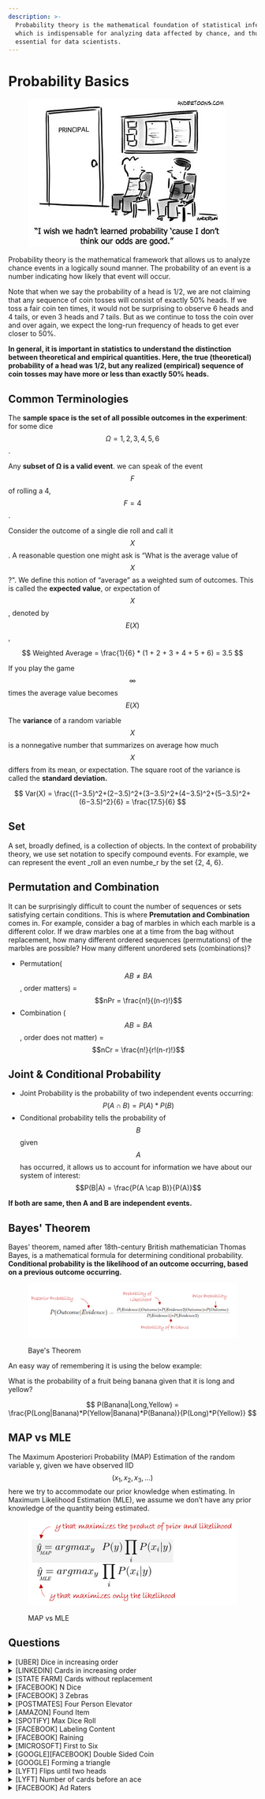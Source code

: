 ```yaml
---
description: >-
  Probability theory is the mathematical foundation of statistical inference,
  which is indispensable for analyzing data affected by chance, and thus
  essential for data scientists.
---
```


# Probability Basics

<figure><img src="../.gitbook/assets/prob basic cartoon (1) (1)" alt=""><figcaption></figcaption></figure>

Probability theory is the mathematical framework that allows us to analyze chance events in a logically sound manner. The probability of an event is a number indicating how likely that event will occur.

Note that when we say the probability of a head is 1/2, we are not claiming that any sequence of coin tosses will consist of exactly 50% heads. If we toss a fair coin ten times, it would not be surprising to observe 6 heads and 4 tails, or even 3 heads and 7 tails. But as we continue to toss the coin over and over again, we expect the long-run frequency of heads to get ever closer to 50%.

**In general, it is important in statistics to understand the distinction between theoretical and empirical quantities. Here, the true (theoretical) probability of a head was 1/2, but any realized (empirical) sequence of coin tosses may have more or less than exactly 50% heads.**

## Common Terminologies

The **sample space is the set of all possible outcomes in the experiment**: for some dice $$Ω = {1, 2, 3, 4, 5, 6}$$.

Any **subset of Ω is a valid event**. we can speak of the event $$F$$ of rolling a 4, $$F = {4}$$.

Consider the outcome of a single die roll and call it $$X$$. A reasonable question one might ask is “What is the average value of $$X$$?". We define this notion of “average” as a weighted sum of outcomes. This is called the **expected value**, or expectation of $$X$$, denoted by $$E(X)$$,

$$
Weighted Average = \frac{1}{6} * (1 + 2 + 3 + 4 + 5 + 6) = 3.5
$$

If you play the game $$\infty$$ times the average value becomes $$E(X)$$

The **variance** of a random variable $$X$$ is a nonnegative number that summarizes on average how much $$X$$ differs from its mean, or expectation. The square root of the variance is called the **standard deviation.**

$$
Var(X) = \frac{(1−3.5)^2+(2−3.5)^2+(3−3.5)^2+(4−3.5)^2+(5−3.5)^2+(6−3.5)^2}{6} = \frac{17.5}{6}
$$

## Set

A set, broadly defined, is a collection of objects. In the context of probability theory, we use set notation to specify compound events. For example, we can represent the event \_roll an even numbe\_r by the set {2, 4, 6}.

## Permutation and Combination

It can be surprisingly difficult to count the number of sequences or sets satisfying certain conditions. This is where **Premutation and Combination** comes in. For example, consider a bag of marbles in which each marble is a different color. If we draw marbles one at a time from the bag without replacement, how many different ordered sequences (permutations) of the marbles are possible? How many different unordered sets (combinations)?

* Permutation($$AB \neq BA$$ , order matters) = $$nPr = \frac{n!}{(n-r)!}$$
* Combination ($$AB = BA$$, order does not matter) = $$nCr = \frac{n!}{r!(n-r)!}$$

## Joint & Conditional Probability

* Joint Probability is the probability of two independent events occurring: $$P(A \cap B) = P(A)*P(B)$$
* Conditional probability tells the probability of $$B$$ given $$A$$ has occurred, it allows us to account for information we have about our system of interest: $$P(B|A) = \frac{P(A \cap B)}{P(A)}$$

**If both are same, then A and B are independent events.**

## Bayes' Theorem

Bayes' theorem, named after 18th-century British mathematician Thomas Bayes, is a mathematical formula for determining conditional probability. **Conditional probability is the likelihood of an outcome occurring, based on a previous outcome occurring.**

<figure><img src="../.gitbook/assets/Baye&#x27;s theorem (1) (1)" alt=""><figcaption><p>Baye's Theorem</p></figcaption></figure>

An easy way of remembering it is using the below example:

What is the probability of a fruit being banana given that it is long and yellow?

$$
P(Banana|Long,Yellow) = \frac{P(Long|Banana)*P(Yellow|Banana)*P(Banana)}{P(Long)*P(Yellow)}
$$

## MAP vs MLE

The Maximum Aposteriori Probability (MAP) Estimation of the random variable y, given we have observed IID $$(x_1, x_2, x_3, ... )$$ here we try to accommodate our prior knowledge when estimating. In Maximum Likelihood Estimation (MLE), we assume we don’t have any prior knowledge of the quantity being estimated.

<figure><img src="../.gitbook/assets/MAP vs MLE" alt=""><figcaption><p>MAP vs MLE</p></figcaption></figure>

## Questions

<details>

<summary>[UBER] Dice in increasing order</summary>

We throw 3 dice one by one. What is the probability that we obtain 3 points in strictly increasing order?

**Answer**

Suppose we get $$4$$ in the first roll then,

Total Probability = $$P(4) * P(5) * P(6) = 1/6 * 1/6 * 1/6 = 1/216$$

Similarly for $$3$$, $$P(3) * P(4,5 | 4,6 | 5,6) = 1/6 * (1/36 + 1/36 + 1/36) = 3/216$$

Taking into consideration $$P(1)$$ and $$P(2)$$ we have the total as $$= 10/216 + 6/216 + 3/216 + 1/216 = 20/216$$

</details>

<details>

<summary>[LINKEDIN] Cards in increasing order</summary>

Imagine a deck of 500 cards numbered from 1 to 500. If all the cards are shuffled randomly and you are asked to pick three cards, one at a time, what's the probability of each subsequent card being larger than the previous drawn card?

**Answer**

It is actually easy to solve this if you think on it a little. Let's pick any $$3$$ cards, now if you rearrange it there will only be $$1$$ way in which each subsequent card is larger the previous card. So, a total of $$6$$ \*\*\*\* ways to arrange the cards out of which only $$1$$ is valid. So the result is $$\frac{1}{6}$$.

</details>

<details>

<summary>[STATE FARM] Cards without replacement</summary>

Pull 2 cards from a deck without replacement what is probability _that both are of different colors._

There can be many variants to this question.

**Answer**

[Source](https://www.quora.com/Two-cards-are-drawn-for-a-pack-of-52-cards-What-is-the-probability-that-both-the-cards-are-of-the-same-colour)

Here it is not specified which color the cards should be - they can be either red or black.

The probability that the first card drawn is either red or black is $$1$$ since these two are the only possible outcomes.

After the first draw, the total number of cards remaining in the pack is $$51$$, out of which $$25$$ cards are of the same colour as that of the card that is already drawn. Hence the probability of drawing a card of the same colour as the first one is $$\frac{25}{51}$$.

⇒ The probability of drawing two cards of the same colour is $$1*\frac{25}{51}=\frac{25}{51}$$.

_Another approach to this can be:_

Two cards of a particular color can be drawn in $$C(26,2)$$ ways.

⇒ Two cards of either red or black can be drawn in $$2×C(26,2)$$ ways.

The total number of ways of drawing any two cards from the pack is $$C(52,2)$$.

⇒ The probability of drawing two cards of the same colour is $$\frac{2×C(26,2)}{C(52,2)} = \frac{2×26!}{2!×24!}\frac{2!×50!}{52!}=\frac{25}{51}$$

</details>

<details>

<summary>[FACEBOOK] N Dice</summary>

Suppose you're playing a dice game. You have 2 dice.

* What's the probability of rolling at least one 3?
* What's the probability of rolling at least one 3 given N die?

**Answer**

P(at least 1 three) = P(exactly 1 three) + P(2 three) = 1/6 \* 5/6 + 5/6 \* 1/6 + 1/36 = 11/36

_Solution received from the community via_ [_mail_](mailto:thedatascienceinterviewbook@gmail.com)

To count the number of ways to throw at least $$1$$ three for $$N$$ dice, you need to sum overall $$k$$, $$1<k<=N$$, where $$k$$ is the number of threes you throw. For each $$k$$, there are $$C(N,k)$$ possible combinations of dice that are three. For each of these combinations, there are $$5$$ possible values for the other $$N-K$$ dice. So, the number of ways to throw $$k$$ threes with $$N$$ dice is $$5^{(N-k)}*C(N,k)$$.

The total sum over $$1<k<=N$$ is $$\sum_{k=1}^N 5^{(N-k)} \begin{pmatrix} n\ k\ \end{pmatrix} = 6^N-5^N$$. Since there are $$6^N$$ ways to throw the dice, the probability is $$(6^N - 5^N)/6^N = 1 - (5/6)^N$$.

There is a simpler way to solve this problem: calculate the number of ways to not throw any threes, then subtract this number from the total number of ways to throw the dice. For $$N=2$$, this is $$1 - (5/6)^2 = 1 - 25/36 = 11/36$$. For $$N$$, it is $$1 - (5/6)^N$$ You can see that this is equivalent to the probability calculated using the above sum: $$1 - (5/6)^N$$.

**`Tip:`**` `` ``Check the general case for N=2 and see if the numbers match `

</details>

<details>

<summary>[FACEBOOK] 3 Zebras</summary>

Three zebras are chilling in the desert. Suddenly a lion attacks.

Each zebra is sitting on a corner of an equally length triangle. Each zebra randomly picks a direction and only runs along the outline of the triangle to either edge of the triangle.

What is the probability that none of the zebras collide?

**Answer**

Each zebra has 2 options of travel: clockwise or anticlockwise. So a total of $$2*2*2 = 8$$ options.

Out of this only way in which they donot collide is if all of them travel clockwise or anticlockwise. So a total of $$2$$.

Therefore the probability of no collision $$= 2/8 = 25%\$$

</details>

<details>

<summary>[POSTMATES] Four Person Elevator</summary>

There are four people on the ground floor of a building that has five levels not including the ground floor. They all get into the same elevator.

If each person is equally likely to get on any floor and they leave independently of each other, what is the probability that no two passengers will get off at the same floor?

**Answer**

The number of ways to assigning five floors to four different people is to get the total sample space. In this case it would be $$5 * 5 * 5 * 5$$.

The number of ways to assign five floors to four people without repetition of floors is $$5 * 4 * 3 * 2$$ because for the first passenger you have five different options. The second person has four, and so on. Note that this number counts all possible orders between passengers as well.

The result is then $$\frac{5 * 4 * 3 * 2}{5 * 5 * 5 * 5} = 0.192$$

</details>

<details>

<summary>[AMAZON] Found Item</summary>

Amazon has a warehouse system where items on the website are located at different distribution centers across a city. Let's say in one example city, the probability that a specific item X at location A is 0.6, and at location B the probability is 0.8.

Given you're a customer in this example city and the items are only found on the website if they exist in the distribution centers, what is the probability that the item X would be found on Amazon's website?

**Answer**

Probability of the item being present= $$1-$$ p(item NOT in A AND NOT in B) $$= 1-(0.4*0.2)=0.92$$

</details>

<details>

<summary>[SPOTIFY] Max Dice Roll</summary>

A fair die is rolled $$n$$ times. What is the probability that the largest number rolled is $$r$$, for each $$r$$ in $$1..6$$?

**Answer** If $$r(1≤r≤6)$$ is the largest number you have allowed for your $$n$$ rolls, then you forbid any number larger than $$r$$. That is, you forbid $$6−r$$ values. The probability that your single roll does not show any of these $$6−r$$ values is $$\frac{6−r}{6}$$ and the probability that this happens each time during a series of $$n$$ rolls is the obviously $$(\frac{6−r}{6})^n$$

There is a subtle nuance to this problem, in the above solution we have assumed the $$max<=r$$ which is different from $$max=r$$ or in other words if $$r=3$$, the above solution gives results for $$r= 1,2,3$$. The solution of $$r=3$$ is a little more involved:

Let's take $$r=3$$, for $$n$$ die rolls we should have atleast one $$r$$. The Probability of that is:

$$P(r=3)$$ $$= P(\text{of getting all n values as 1,2,3} * P(\text{atleast one 3}))$$ $$= (\frac{3}{6})^n * (1-P(\text{no 3's occuring}))$$$$= (\frac{3}{6})^n * (1-(\frac{\text{only getting 1,2}}{\text{out of 1,2,3}})^n)$$$$= (\frac{3}{6})^n * (1-(\frac{2}{3})^n)$$$$= \text{generalizing } (\frac{r}{6})^n * (1-(\frac{r-1}{r})^n)$$$$= \frac{r^n - (r-1)^n}{6^n}$$

</details>

<details>

<summary>[FACEBOOK] Labeling Content</summary>

Facebook has a content team that labels pieces of content on the platform as spam or not spam. $$90%\$$ of them are diligent raters and will label $$20%\$$ of the content as spam and $$80%\$$ as non-spam. The remaining $$10%\$$ are non-diligent raters and will label $$0%\$$ of the content as spam and $$100%\$$ as non-spam. Assume the pieces of content are labeled independently from one another, for every rater. Given that a rater has labeled $$4$$ pieces of content as good, what is the probability that they are a diligent rater?

**Answer**

This can be solved using Baye's theorem:

* Not Spam = $$NS$$
* Spam = $$S$$
* Diligent =$$D$$
* NotDiligent =$$ND$$

$$P(D|NS, NS, NS, NS) = \frac{P(NS, NS, NS, NS|D)*P(D)}{P(NS, NS, NS, NS|D)*P(D)+P(NS, NS, NS, NS|ND)*P(ND)}$$ $$P(D|NS, NS, NS, NS) = \frac{0.8^4*0.9}{0.8^4*0.9+1^4*0.1}$$ = \~$$0.787$$

</details>

<details>

<summary>[FACEBOOK] Raining</summary>

You are about to get on a plane to Seattle. You want to know if you should bring an umbrella. You call $$3$$ random friends of yours who live there and ask each independently if it's raining. Each of your friends has a $$2/3$$ chance of telling you the truth and a $$1/3$$ chance of messing with you by lying. All $$3$$ friends tell you that "Yes" it is raining.

What is the probability that it's actually raining in Seattle?

**Answer**

Even though the problem is straightforward one can interpret the problem in many ways. Taking a Bayesian approach is probably appropriate in a real world sense, but if you are told by the interviewer you have no ability to determine the priors, you can't use Bayesian. [Check this thread](https://math.stackexchange.com/questions/1335235/facebook-question-data-science) for a detailed discussion on this problem.

For it to be not raining, all friends must be lying. Therefore, the solution must be the inverse of the probability that all three are "messing with you." $$(1/3)*(1/3)*(1/3)=1/27$$ (3.7% chance they are all lying).

Since there is only a $$3.7%\$$ chance all three friends are messing with you, there is a $$96.3%\$$ chance it is raining.

</details>

<details>

<summary>[MICROSOFT] First to Six</summary>

Amy and Brad take turns in rolling a fair six-sided die. Whoever rolls a $$6$$ first wins the game. Amy starts by rolling first.

What's the probability that Amy wins?

**Answer**

Amy can win on the first roll, third roll, fifth roll, and so on.

Probability of Amy winning in the first roll = P(six rolled by her) = $$1/6$$

Probability of Amy winning in the third roll = P(six NOT rolled by her in first try) \* P(six NOT rolled by Brad in first try) \* P(six rolled by her in 2nd try) = $$(5/6) * (5/6) * (1/6) = 1/6 * (5/6)^2$$

Similarly, the probability of Amy winning in the fifth roll = $$(1/6) * (5/6)^4$$

Similarly, the probability of Amy winning in the seventh roll = $$(1/6) * (5/6)^6$$

Hence, total probability of Amy winning = Sum of all such events = $$(1/6) + (1/6 * (5/6)^2) + (1/6 * (5/6)^4) + (1/6 * (5/6)^6) + ...$$

The sum of such an infinite Geometric Progression series is = $$\frac{a}{1-r} = (1/6) / (1 - 25/36) = (1/6) / (11/36) = 6/11$$

Hence, probability of Amy winning in any of her turns = $$6/11$$

</details>

<details>

<summary>[GOOGLE][FACEBOOK] Double Sided Coin</summary>

A jar has $$1000$$ coins, of which $$999$$ are fair and $$1$$ is double headed. Pick a coin at random, and toss it $$10$$ times. Given that you see $$10$$ heads, what is the probability that the next toss of that coin is also a head?

**Answer**

There are two ways of choosing the coin. One is to pick a fair coin and the other is to pick the one with two heads.

* Probability of selecting fair coin $$= 999/1000 = 0.999$$
* Probability of selecting unfair coin $$= 1/1000 = 0.001$$

Selecting $$10$$ heads in a row = Selecting fair coin \* Getting 10 heads + Selecting an unfair coin

* P (A) $$= 0.999 * (1/2)^5 = 0.999 * (1/1024) = 0.000976$$
* P (B) $$= 0.001 * 1 = 0.001$$
* P( A / A + B ) $$= 0.000976 / (0.000976 + 0.001) = 0.4939$$
* P( B / A + B ) $$= 0.001 / 0.001976 = 0.5061$$

Probability of selecting another head $$= P(A/A+B) * 0.5 + P(B/A+B) * 1 = 0.4939 * 0.5 + 0.5061 = 0.7531$$

</details>

<details>

<summary>[GOOGLE] Forming a triangle</summary>

A 10 feet pole is randomly cut into 3 pieces. What is the probability that exactly form a triangle?

**Answer**

[Source](https://www.quora.com/A-10-feet-pole-is-randomly-cut-into-3-pieces-What-is-the-probability-that-exactly-form-a-triangle)

Suppose the pole is $$AB$$ and there are two points $$P$$ and $$Q$$ such that $$AP = x$$ and $$PQ = y$$, so that $$QB = 10 – x – y$$ as we know that sum of two sides of a triangle is greater than the 3rd side. Hence

$$x + y > (10 – x – y)$$ or $$x + y > 5$$

$$y + (10 – x – y) > x$$ or $$x < 5$$

$$(10 – x – y) > y$$ or $$y < 5$$

Also, we know that all the parts of pole must be greater than $$0$$,

or $$x > 0, y > 0, 10 – x – y > 0 or x > 0, y > 0, x + y < 10$$

Plotting the lines $$x + y = 10 x + y = 5, x = 5, y = 5$$. Now favorable area is the area of the middle red shaded triangle.

Required probability $$= 1/4$$

<img src="../.gitbook/assets/image13 (1).png" alt="" data-size="original">

</details>

<details>

<summary>[LYFT] Flips until two heads</summary>

What is the expected number of coin flips needed to get two consecutive heads?

**Answer**

[Source](http://www.codechef.com/wiki/tutorial-expectation):

Let's first assume $$x$$ is the expected number of coin flips required for getting two heads in a row. Now:

* If the first flip turns out to be tail you need $$x$$ more flips since the events are independent. Probability of the event $$1/2$$. Since $$1$$ flip was wasted total number of flips required $$(1+x)$$.
* If the first flip becomes head, but the second one is tail($$HT$$) - $$2$$ flips are wasted, here total number flips required would be $$(2+x)$$. Probability of $$HT$$ out of $$HH, HT, TH, TT$$ is $$(1/4)$$
* The best case, the first two flips turn out to be heads both($$HH$$). Probability, $$1/4$$ i.e. $$HH$$ out of $$HH, HT, TH, TT$$. No of flips required $$2$$.

So from the above scenarios, $$x = 1/2(1+x) + 1/4(2+x) + (1/4 )* 2$$ $$= 1/2 [ (1+x) + 1/2(2+x) + 1 ]$$ $$= 1/2 [ 1 + x + 1 + x/2 + 1 ]$$

$$x / 4 = 3/2$$ $$x = 6$$

So the expected number of flips would be $$6$$

</details>

<details>

<summary>[LYFT] Number of cards before an ace</summary>

How many cards would you expect to draw from a standard deck before seeing the first ace?

**Answer**

[Source](https://aksoy.io/math/probability/book/2020/03/10/problem-40-first-ace.html):

Let $$X$$ represent the number of cards that are turned up to produce the $$1^{st}$$ ace. For this problem, we cannot apply the Geometric Distribution because cards are sampled without replacement.

Instead, we begin by considering the probabilities of drawing the $$1^{st}$$ ace on the $$1^{st}$$ card, $$2^{nd}$$ card, and so on:

$$P(1^{st} card)= \frac{4}{52}$$

$$P(2^{nd} card)= \frac{48}{52}\frac{4}{51}$$

$$P(3^{rd} card)= \frac{48}{52}\frac{47}{51}\frac{4}{50}$$

$$P(n^{th} card)= 4* \frac{48!}{(49-x)!}\frac{(52-x)!}{(52)!}$$

With this we can calculate the average number of cards by applying the definition of expected value:

$$E[X]= \sum\limits_{x=1}^{52} 4x \frac{48!}{(49-x)!}\frac{(52-x)!}{(52)!} = \frac{53}{5} = 10.6$$

</details>

<details>

<summary>[FACEBOOK] Ad Raters</summary>

Let’s say we use people to rate ads.

There are two types of raters. Random and independent from our point of view:

80% of raters are careful and they rate an ad as good (60% chance) or bad (40% chance). 20% of raters are lazy and they rate every ad as good (100% chance).

* Suppose we have 100 raters each rating one ad independently. What’s the expected number of good ads?
* Now suppose we have 1 rater rating 100 ads. What’s the expected number of good ads?
* Suppose we have 1 ad, rated as bad. What’s the probability the rater was lazy?

**Answer**

* 100 raters are divided into 2 groups according to probabilities:

$$20$$ lazy raters: $$100%\$$ good ads -> $$20$$ good ads; $$80$$ careful raters: $$60%\$$ good ads -> $$80 * 0.6 = 48$$ good ads. Total $$68$$ good ads.

* There could be 2 cases:

Random rater is careful with probability of $$0.8: 0.8 * 0.6 = 0.48$$ - probability or rating good ad Random rater is lazy with probability of $$0.2: 0.2 * 1 = 0.2$$ - probability or rating good ad Total probability of rating ad as good is $$0.48+0.2 = 0.68$$. The expected amount of good rates $$100*0.68 = 68$$.

* It’s $$0$$ probability that the rater is lazy because lazy raters always rate ads as good.

</details>
